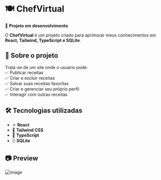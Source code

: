# 🍽️ ChefVirtual  

🚀 **Projeto em desenvolvimento**  

O **ChefVirtual** é um projeto criado para aprimorar meus conhecimentos em **React, Tailwind, TypeScript e SQLite**.  

## 📝 Sobre o projeto  
Trata-se de um site onde o usuário pode:  
✅ Publicar receitas  
✅ Criar e excluir receitas  
✅ Salvar suas receitas favoritas  
✅ Criar e gerenciar seu próprio perfil  
✅ Interagir com outras receitas  

## 🛠️ Tecnologias utilizadas  
- ⚛️ **React**
- 🎨 **Tailwind CSS**
- 📜 **TypeScript**
- 🗄️ **SQLite**  


## 📷 Preview  
![image](https://github.com/user-attachments/assets/493c3891-9df1-4cf3-872d-3670db376ad3)




